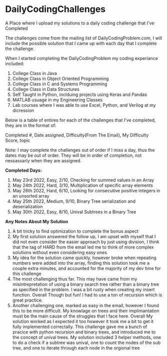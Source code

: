 # DailyCodingChallenges
A Place where I upload my solutions to a daily coding challenge that I've Completed

The challenges come from the mailing list of DailyCodingProblem.com, I will include the possible solution that I came up with each day that I complete the challenge.

When I started completing the DailyCodingProblem my coding experiance included:
1. College Class in Java
2. College Class in Object Oriented Programming
3. College Class in C and Systems Programming
4. College Class in Data Structures
5. Self Taught in Python, inclduing projects using Keras and Pandas 
6. MATLAB usuage in my Engineering Classes
7. Lab courses where I was able to use Excel, Python, and Verilog at my dicression

Below is a table of entires for each of the challenges that I've completed, they are in the format of:

Completed #, Date assigned, Difficulty(From The Email), My Difficulty Score, topic

Note: I may complete the challenges out of order if I miss a day, thus the dates may be out of order. 
They will be in order of completion, not nessassarly when they are assigned.

**Completed Days:**
1. May 23rd 2022, Easy, 2/10, Checking for summed values in an Array
2. May 24th 2022, Hard, 3/10, Multiplication of specific array elements
3. May 26th 2022, Hard, 6/10, Looking for consecutive positive integers in an unsorted array
4. May 25th 2022, Medium, 9/10, Binary Tree serialization and deserialization
5. May 30th 2022, Easy, 8/10, Unival Subtrees in a Binary Tree


**Any Notes About My Solution**
1. A bit tricky to find optimization to complete the bonus aspect
2. My first solution answered the follow up, I am upset with myself that I did not even consider the easier approach by just using division, I think that the tag of HARD from the email led me to think of more complex solutions without even considering easy ones
3. My idea for the solution came quickly, however broke when repeating numbers were added into the array, finding this solution took me a couple extra minutes, and accounted for the majority of my dev time for this challenge
4. The most challenging thus far. This may have came from my misintrepretation of using a binary search tree rather than 
    a binary tree as specified in the problem. I was a bit rusty when creating my insert function. Overall Though but fun! I had to use a ton of recursion which is great practice.
5. Another challenging one, marked as easy in the email, however I found this to be more difficult. My knowlage on trees and their implimantation must be   the main cause of the struggles that I face here. Overall My solution worked as I expected it too however it took me a bit to get it fully implemented correctally. This challenge gave me a bunch of pracice with python recursion and binary trees, and introduced me to the concept of unival trees. My solution included 3 helper methods, one to do a check if a subtree was unival, one to count the nodes of the sub tree, and one to iterate through each node in the orgional tree
